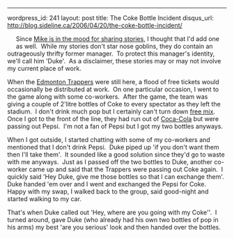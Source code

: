 --- 
wordpress_id: 241
layout: post
title: The Coke Bottle Incident
disqus_url: http://blog.sideline.ca/2006/04/20/the-coke-bottle-incident/

<p><img alt="" hspace="10" src="https://id245.securedata.net/conveniencegrocery/Merchant2/graphics/00000001/00639cf.gif" align="left" vspace="10" border="0" />Since <a title="Mike should keep some parts of his life in the closet" href="http://www.prvsoftware.ca/cs/blogs/mikes_dump/archive/2006/04/16/335.aspx">Mike is in the mood for sharing stories</a>, I thought that I'd add one as well.  While my stories don't star nose goblins, they do contain an outrageously thrifty former manager.  To protect this manager's identity, we'll call him 'Duke'.  As a disclaimer, these stories may or may not involve my current place of work.</p>
<p>When the <a href="http://en.wikipedia.org/wiki/Edmonton_Trappers">Edmonton Trappers</a> were still here, a flood of free tickets would occasionally be distributed at work.  On one particular occasion, I went to the game along with some co-workers.  After the game, the team was giving a couple of 2'litre bottles of Coke to every spectator as they left the stadium.  I don't drink much pop but I certainly can't turn down <a title="Rye and Coke is good" href="http://en.wikipedia.org/wiki/Canadian_whisky">free mix</a>.  Once I got to the front of the line, they had run out of <a title="Urban legends about Coca Cola" href="http://www.snopes.com/cokelore/cokelore.asp">Coca-Cola</a> but were passing out Pepsi.  I'm not a fan of Pepsi but I got my two bottles anyways.</p>
<p>When I got outside, I started chatting with some of my co-workers and mentioned that I don't drink Pepsi.  Duke piped up 'if you don't want them then I'll take them'.  It sounded like a good solution since they'd go to waste with me anyways.  Just as I passed off the two bottles to Duke, another co-worker came up and said that the Trappers were passing out Coke again.  I quickly said 'Hey Duke, give me those bottles so that I can exchange them'.  Duke handed 'em over and I went and exchanged the Pepsi for Coke.  Happy with my swap, I walked back to the group, said good-night and started walking to my car.</p>
<p>That's when Duke called out 'Hey, where are you going with my Coke''.  I turned around, gave Duke (who already had his own two bottles of pop in his arms) my best 'are you serious' look and then handed over the bottles.</p>
